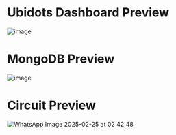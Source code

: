 # Ubidots Dashboard Preview
![image](https://github.com/user-attachments/assets/e083c22b-68ed-4183-a3ed-c031ed4b4672)

# MongoDB Preview
![image](https://github.com/user-attachments/assets/7b97cc01-fb57-4e9a-acef-d86d3def3eca)

# Circuit Preview
![WhatsApp Image 2025-02-25 at 02 42 48](https://github.com/user-attachments/assets/9513b156-fc5e-44f1-b80d-a5b75b0ef326)
